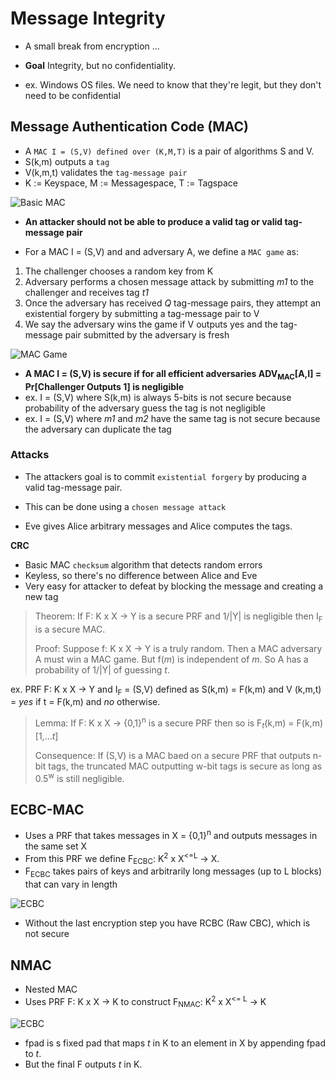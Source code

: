 # Message Integrity

- A small break from encryption ...

- **Goal** Integrity, but no confidentiality.
 - ex. Windows OS files. We need to know that they're legit, but they don't need to be confidential

## Message Authentication Code (MAC)

- A `MAC I = (S,V) defined over (K,M,T)` is a pair of algorithms S and V.
 - S(k,m) outputs a `tag`
 - V(k,m,t) validates the `tag-message pair`
 - K := Keyspace, M := Messagespace, T := Tagspace

 ![Basic MAC](https://github.com/annalorimer/coursera-crypto/blob/master/MessageIntegrity/BasicMAC.png)

- **An attacker should not be able to produce a valid tag or valid tag-message pair**

- For a MAC I = (S,V) and and adversary A, we define a `MAC game` as:
 1. The challenger chooses a random key from K
 2. Adversary performs a chosen message attack by submitting _m1_ to the challenger and receives tag _t1_
 3. Once the adversary has received _Q_ tag-message pairs, they attempt an existential forgery by submitting a tag-message pair to V
 4. We say the adversary wins the game if V outputs yes and the tag-message pair submitted by the adversary is fresh

![MAC Game](https://github.com/annalorimer/coursera-crypto/blob/master/MessageIntegrity/MACgame.png)

- **A MAC I = (S,V) is secure if for all efficient adversaries ADV<sub>MAC</sub>[A,I] = Pr[Challenger Outputs 1] is negligible**
 - ex. I = (S,V) where S(k,m) is always 5-bits is not secure because probability of the adversary guess the tag is not negligible
 - ex. I = (S,V) where _m1_ and _m2_ have the same tag is not secure because the adversary can duplicate the tag


### Attacks

- The attackers goal is to commit `existential forgery` by producing a valid tag-message pair.

- This can be done using a `chosen message attack`
 - Eve gives Alice arbitrary messages and Alice computes the tags.

**CRC**

- Basic MAC `checksum` algorithm that detects random errors
- Keyless, so there's no difference between Alice and Eve
- Very easy for attacker to defeat by blocking the message and creating a new tag





> Theorem:
> If F: K x X -> Y is a secure PRF and 1/|Y| is negligible then I<sub>F</sub> is a secure MAC.
>
> Proof:
> Suppose f: K x X -> Y is a truly random. Then a MAC adversary A must win a MAC game. But f(_m_) is independent of _m_. So A has a probability of 1/|Y| of guessing _t_.

ex. PRF F: K x X -> Y and I<sub>F</sub> = (S,V) defined as S(k,m) = F(k,m) and V (k,m,t) = _yes_ if t = F(k,m) and _no_ otherwise.

> Lemma:
> If F: K x X -> {0,1}<sup>n</sup> is a secure PRF then so is F<sub>_t_</sub>(k,m) = F(k,m)[1,..._t_]
>
> Consequence:
> If (S,V) is a MAC baed on a secure PRF that outputs n-bit tags, the truncated MAC outputting w-bit tags is secure as long as 0.5<sup>w</sup> is still negligible.

## ECBC-MAC

- Uses a PRF that takes messages in X = {0,1}<sup>n</sup> and outputs messages in the same set X
- From this PRF we define F<sub>ECBC</sub>: K<sup>2</sup> x X<sup><=L</sup> -> X.
 - F<sub>ECBC</sub> takes pairs of keys and arbitrarily long messages (up to L blocks) that can vary in length

![ECBC](https://github.com/annalorimer/coursera-crypto/blob/master/MessageIntegrity/ECBC.png)

- Without the last encryption step you have RCBC (Raw CBC), which is not secure

## NMAC

- Nested MAC
- Uses PRF F: K x X -> K to construct F<sub>NMAC</sub>: K<sup>2</sup> x X<sup><= L</sup> -> K

![ECBC](https://github.com/annalorimer/coursera-crypto/blob/master/MessageIntegrity/NMAC.png)

- fpad is s fixed pad that maps _t_ in K to an element in X by appending fpad to _t_.
 - But the final F outputs _t_ in K. 
